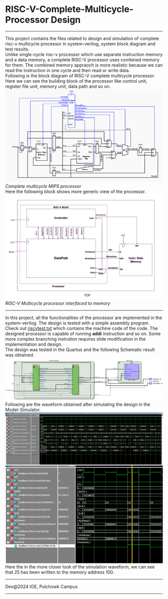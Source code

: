 # RISC-V-Complete-Multicycle-Processor Design
***
This project contains the files related to design and simulation of complete risc-v multicycle processor in system-verilog, system block diagram and test results.<br>
Unlike single-cycle risc-v processor which use separate instruction memory and a data memory, a complete RISC-V processor uses combined memory for them. The combined memory appraoch is more realistic because we can read the instruction in one cycle and then read or write data.
<br>
Following is the block diagram of RISC-V complete multicycle processor. Here we can see the building block of the processor like control unit, register file unit, memory unit, data path and so on.
![Complete RISC-V](Img/Complete%20Multicycle%20processor.png)<br>
*Complete multicycle MIPS processor*<br>
Here the following block shows more generic view of the processor.
![RISC-V Complete Block](Img/risc-v%20complete.jpg)<br>
*RISC-V Multicycle processor interfaced to memory*
***
In this project, all the functionalities of the processor are implemented in the system-verilog. The design is tested with a simple assembly program. Check out [riscvtest.txt](Src/riscvtest.txt) which contains the machine code of the code. The designed processor is capable of running **addi** instruction and so on. Some more complex branching instrution requires slide modification in the implementation and design.<br>
The design was tested in the Quartus and the following Schematic result was obtained.![Quartus](Img/quartus.png)
Following are the waveform obtained after simulating the design in the Model-Simulator.<br>
![sim](Img/sim1.png)
![sim](Img/sim2.png)
<br>
Here the in the more closer look of the simulation waveform, we can see that 25 has been written to the memory address 100.
***
Dev@2024
IOE, Pulchowk Campus
***